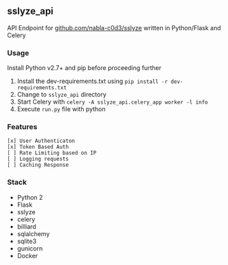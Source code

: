 ## sslyze_api

API Endpoint for [github.com/nabla-c0d3/sslyze](https://github.com/nabla-c0d3/sslyze) written in Python/Flask and Celery

### Usage

Install Python v2.7+ and pip before proceeding further

1. Install the dev-requirements.txt using `pip install -r dev-requirements.txt`
2. Change to `sslyze_api` directory
3. Start Celery with `celery -A sslyze_api.celery_app worker -l info`
4. Execute `run.py` file with python


### Features

    [x] User Authenticaton
    [x] Token Based Auth
    [ ] Rate Limiting based on IP
    [ ] Logging requests
    [ ] Caching Response


### Stack
- Python 2
- Flask
- sslyze
- celery
- billiard
- sqlalchemy
- sqlite3
- gunicorn
- Docker
